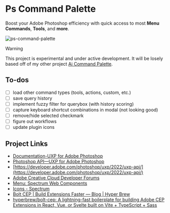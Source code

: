 # Ps Command Palette

Boost your Adobe Photoshop efficiency with quick access to most **Menu Commands**, **Tools**, and **more**.

![ps-command-palette](https://github.com/user-attachments/assets/edf5e3fb-e0ce-4d42-aaed-a98c150a989e)

> [!WARNING]
> This project is experimental and under active development. It will be losely based off of my other project [Ai Command Palette](https://github.com/joshbduncan/AiCommandPalette).

## To-dos

- [ ] load other command types (tools, actions, custom, etc.)
- [ ] save query history
- [ ] implement fuzzy filter for querybox (with history scoring)
- [ ] capture keyboard shortcut combinations in modal (not looking good)
- [ ] remove/hide <sp-menu-item> selected checkmark
- [ ] figure out workflows
- [ ] update plugin icons

## Project Links

* [Documentation-UXP for Adobe Photoshop](https://developer.adobe.com/photoshop/uxp/2022/)
* [Photoshop API—UXP for Adobe Photoshop](https://developer.adobe.com/photoshop/uxp/2022/ps\_reference/)
* [https://developer.adobe.com/photoshop/uxp/2022/uxp-api/](https://developer.adobe.com/photoshop/uxp/2022/uxp-api/)
* [Adobe Creative Cloud Developer Forums](https://forums.creativeclouddeveloper.com/)
* [Menu: Spectrum Web Components](https://opensource.adobe.com/spectrum-web-components/components/menu/)
* [Icons - Spectrum](https://spectrum.adobe.com/page/icons/)
* [Bolt CEP | Build Extensions Faster — Blog | Hyper Brew](https://hyperbrew.co/blog/bolt-cep-build-extensions-faster/)
* [hyperbrew/bolt-cep: A lightning-fast boilerplate for building Adobe CEP Extensions in React, Vue, or Svelte built on Vite + TypeScript + Sass](https://github.com/hyperbrew/bolt-cep)
